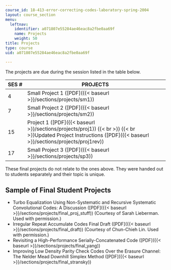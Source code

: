 ```yaml
---
course_id: 18-413-error-correcting-codes-laboratory-spring-2004
layout: course_section
menu:
  leftnav:
    identifier: a071807e55284ae46eac8a2fbe0aa69f
    name: Projects
    weight: 50
title: Projects
type: course
uid: a071807e55284ae46eac8a2fbe0aa69f

---
```


The projects are due during the session listed in the table below.

| SES # | PROJECTS |
| --- | --- |
| 4 | Small Project 1 ([PDF]({{< baseurl >}}/sections/projects/sm1)) |
| 7 | Small Project 2 ([PDF]({{< baseurl >}}/sections/projects/sm2)) |
| 15 | Project 1 ([PDF]({{< baseurl >}}/sections/projects/proj1))  {{< br >}}  {{< br >}}Updated Project Instructions ([PDF]({{< baseurl >}}/sections/projects/proj1rev)) |
| 17 | Small Project 3 ([PDF]({{< baseurl >}}/sections/projects/sp3)) 

These final projects do not relate to the ones above. They were handed out to students separately and their topic is unique.

Sample of Final Student Projects
--------------------------------

*   Turbo Equalization Using Non-Systematic and Recursive Systematic Convolutional Codes: A Discussion ([PDF]({{< baseurl >}}/sections/projects/final_proj_stuff)) (Courtesy of Sarah Lieberman. Used with permission.)
*   Irregular Repeat Accumulate Codes Final Draft ([PDF]({{< baseurl >}}/sections/projects/final_draft)) (Courtesy of Chun-Chieh Lin. Used with permission.)
*   Revisiting a High-Performance Serially-Concatenated Code ([PDF]({{< baseurl >}}/sections/projects/final_yang))
*   Improving Low Density Parity Check Codes Over the Erasure Channel: The Nelder Mead Downhill Simplex Method ([PDF]({{< baseurl >}}/sections/projects/final_stransky))